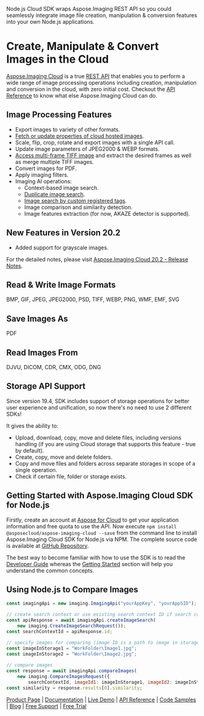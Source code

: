 Node.js Cloud SDK wraps Aspose.Imaging REST API so you could seamlessly integrate image file creation, manipulation & conversion features into your own Node.js applications.

# Create, Manipulate & Convert Images in the Cloud

[Aspose.Imaging Cloud](https://products.aspose.cloud/imaging) is a true [REST API](https://apireference.aspose.cloud/imaging/) that enables you to perform a wide range of image processing operations including creation, manipulation and conversion in the cloud, with zero initial cost. Checkout the [API Reference](https://apireference.aspose.cloud/imaging/) to know what else Aspose.Imaging Cloud can do.

## Image Processing Features

- Export images to variety of other formats.
- [Fetch or update properties of cloud hosted images](https://docs.aspose.cloud/display/imagingcloud/Working+with+Image+Properties).
- Scale, flip, crop, rotate and export images with a single API call.
- Update image parameters of JPEG2000 & WEBP formats.
- [Access multi-frame TIFF image](https://docs.aspose.cloud/display/imagingcloud/Working+with+TIFF+Frames) and extract the desired frames as well as merge multiple TIFF images.
- Convert images for PDF.
- Apply imaging filters.
- Imaging AI operations:
	- Context-based image search.
	- [Duplicate image search](https://docs.aspose.cloud/display/imagingcloud/Find+Duplicate+Images).
	- [Image search by custom registered tags](https://docs.aspose.cloud/display/imagingcloud/Find+Images+By+Tags).
	- Image comparison and similarity detection.
	- Image features extraction (for now, AKAZE detector is supported).

## New Features in Version 20.2

- Added support for grayscale images.

For the detailed notes, please visit [Aspose.Imaging Cloud 20.2 - Release Notes](https://docs.aspose.cloud/display/imagingcloud/Aspose.Imaging+Cloud+20.2+-+Release+Notes).

## Read & Write Image Formats

BMP, GIF, JPEG, JPEG2000, PSD, TIFF, WEBP, PNG, WMF, EMF, SVG

## Save Images As

PDF

## Read Images From

DJVU, DICOM, CDR, CMX, ODG, DNG

## Storage API Support

Since version 19.4, SDK includes support of storage operations for better user experience and unification, so now there's no need to use 2 different SDKs!

It gives the ability to:

- Upload, download, copy, move and delete files, including versions handling (if you are using Cloud storage that supports this feature - true by default).
- Create, copy, move and delete folders.
- Copy and move files and folders across separate storages in scope of a single operation.
- Check if certain file, folder or storage exists.

## Getting Started with Aspose.Imaging Cloud SDK for Node.js

Firstly, create an account at [Aspose for Cloud](https://dashboard.aspose.cloud/#/apps) to get your application information and free quota to use the API. Now execute `npm install @asposecloud/aspose-imaging-cloud --save` from the command line to install Aspose.Imaging Cloud SDK for Node.js via NPM. The complete source code is available at [GitHub Repository](https://github.com/aspose-imaging-cloud/aspose-imaging-cloud-node).

The best way to become familiar with how to use the SDK is to read the [Developer Guide](https://docs.aspose.cloud/display/imagingcloud/Developer+Guide) whereas the [Getting Started](https://docs.aspose.cloud/display/imagingcloud/Getting+Started) section will help you understand the common concepts.

## Using Node.js to Compare Images

```js
const imagingApi = new imaging.ImagingApi("yourAppKey", "yourAppSID");

// create search context or use existing search context ID if search context was created earlier
const apiResponse = await imagingApi.createImageSearch(
    new imaging.CreateImageSearchRequest());
const searchContextId = apiResponse.id;

// specify images for comparing (image ID is a path to image in storage)
const imageInStorage1 = "WorkFolder\Image1.jpg";
const imageInStorage2 = "WorkFolder\Image2.jpg";
  
// compare images
const response = await imagingApi.compareImages(
    new imaging.CompareImagesRequest({
        searchContextId, imageId1: imageInStorage1, imageId2: imageInStorage2 }));
const similarity = response.results[0].similarity;
```

[Product Page](https://products.aspose.cloud/imaging/nodejs) | [Documentation](https://docs.aspose.cloud/display/imagingcloud/Home) | [Live Demo](https://products.aspose.app/imaging/family) | [API Reference](https://apireference.aspose.cloud/imaging/) | [Code Samples](https://github.com/aspose-imaging-cloud/aspose-imaging-cloud-node) | [Blog](https://blog.aspose.cloud/category/imaging/) | [Free Support](https://forum.aspose.cloud/c/imaging) | [Free Trial](https://dashboard.aspose.cloud/#/apps)
